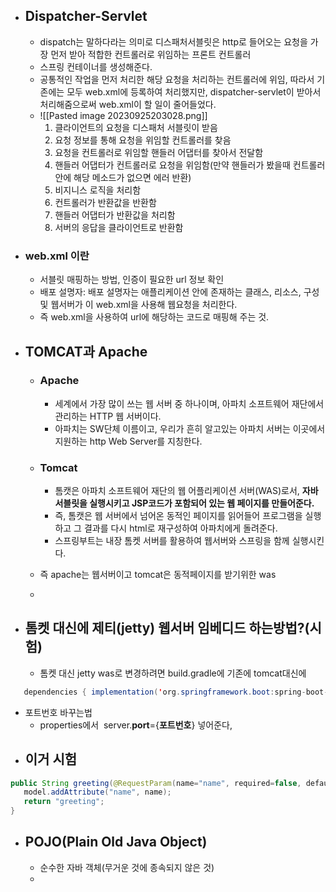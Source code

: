 * ## Dispatcher-Servlet
	* dispatch는 말하다라는 의미로 디스패처서블릿은 http로 들어오는 요청을 가장 먼저 받아 적합한 컨트롤러로 위임하는 프론트 컨트롤러
	* 스프링 컨테이너를 생성해준다.
	* 공통적인 작업을 먼저 처리한 해당 요청을 처리하는 컨트롤러에 위임, 따라서 기존에는 모두 web.xml에 등록하여 처리했지만, dispatcher-servlet이 받아서 처리해줌으로써 web.xml이 할 일이 줄어들었다.
	* ![[Pasted image 20230925203028.png]]
		1. 클라이언트의 요청을 디스패처 서블릿이 받음
		2. 요청 정보를 통해 요청을 위임할 컨트롤러를 찾음
		3. 요청을 컨트롤러로 위임할 핸들러 어댑터를 찾아서 전달함
		4. 핸들러 어댑터가 컨트롤러로 요청을 위임함(만약 핸들러가 봤을때 컨트롤러안에 해당 메소드가 없으면 에러 반환)
		5. 비지니스 로직을 처리함
		6. 컨트롤러가 반환값을 반환함
		7. 핸들러 어댑터가 반환값을 처리함
		8. 서버의 응답을 클라이언트로 반환함
* ### web.xml 이란
	* 서블릿 매핑하는 방법, 인증이 필요한 url 정보 확인
	*  배포 설명자: 배포 설명자는 애플리케이션 안에 존재하는 클래스, 리소스, 구성 및 웹서버가 이 web.xml을 사용해 웹요청을 처리한다.
	* 즉 web.xml을 사용하여 url에 해당하는 코드로 매핑해 주는 것.
* ## TOMCAT과 Apache
	* ### Apache
		* 세계에서 가장 많이 쓰는 웹 서버 중 하나이며, 아파치 소프트웨어 재단에서 관리하는 HTTP 웹 서버이다.
		* 아파치는 SW단체 이름이고, 우리가 흔히 알고있는 아파치 서버는 이곳에서 지원하는 http Web Server를 지칭한다.
	
	 * ### Tomcat 
		 * 톰캣은 아파치 소프트웨어 재단의 웹 어플리케이션 서버(WAS)로서, **자바 서블릿을 실행시키고 JSP코드가 포함되어 있는 웹 페이지를 만들어준다.**
		 * 즉, 톰캣은 웹 서버에서 넘어온 동적인 페이지를 읽어들어 프로그램을 실행하고 그 결과를 다시 html로 재구성하여 아파치에게 돌려준다.
		 * 스프링부트는 내장 톰켓 서버를 활용하여 웹서버와 스프링을 함께 실행시킨다.
	 * 즉 apache는 웹서버이고 tomcat은 동적페이지를 받기위한 was
	 * 
 * ## 톰켓 대신에 제티(jetty) 웹서버 임베디드 하는방법?(시험)
	 * 톰켓 대신 jetty was로 변경하려면 build.gradle에 기존에 tomcat대신에 
  ```java
	 dependencies { implementation('org.springframework.boot:spring-boot-starter-web') { exclude group: 'org.springframework.boot', module: 'spring-boot-starter-tomcat' } implementation "org.springframework.boot:spring-boot-starter-jetty" }
```
 * 포트번호 바꾸는법
	 * properties에서  server.**port**={**포트번호**} 넣어준다,
* ## 이거 시험
```java
public String greeting(@RequestParam(name="name", required=false, defaultValue="World") String name, Model model) {  
   model.addAttribute("name", name);  
   return "greeting";  
}
```

* ## POJO(Plain Old Java Object)
	* 순수한 자바 객체(무거운 것에 종속되지 않은 것)
	* 
